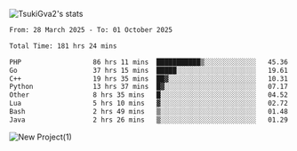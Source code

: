 
![TsukiGva2's stats](https://github-readme-stats.vercel.app/api?username=TsukiGva2&show_icons=true&theme=gruvbox)

<!--START_SECTION:waka-->

```txt
From: 28 March 2025 - To: 01 October 2025

Total Time: 181 hrs 24 mins

PHP                  86 hrs 11 mins  ███████████▒░░░░░░░░░░░░░   45.36 %
Go                   37 hrs 15 mins  █████░░░░░░░░░░░░░░░░░░░░   19.61 %
C++                  19 hrs 35 mins  ██▓░░░░░░░░░░░░░░░░░░░░░░   10.31 %
Python               13 hrs 37 mins  █▓░░░░░░░░░░░░░░░░░░░░░░░   07.17 %
Other                8 hrs 35 mins   █░░░░░░░░░░░░░░░░░░░░░░░░   04.52 %
Lua                  5 hrs 10 mins   ▓░░░░░░░░░░░░░░░░░░░░░░░░   02.72 %
Bash                 2 hrs 49 mins   ▒░░░░░░░░░░░░░░░░░░░░░░░░   01.48 %
Java                 2 hrs 26 mins   ▒░░░░░░░░░░░░░░░░░░░░░░░░   01.29 %
```

<!--END_SECTION:waka-->

![New Project(1)](https://github.com/user-attachments/assets/ca397c4b-527a-4830-9802-b71a2622b058)

<!--
![91IYheGYbCL](https://github.com/user-attachments/assets/81d7ee5b-489d-41a0-a545-5872971bd286)
-->
